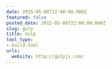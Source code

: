 ```yaml
---
date: 2015-05-08T22:00:00.000Z
featured: false
posted_date: 2015-05-08T22:00:00.000Z
slug: gulp
title: Gulp
tool_type:
- build-tool
urls:
  website: http://gulpjs.com/
---
```


